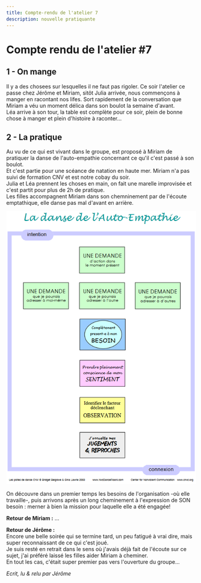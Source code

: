 ```yaml
---
title: Compte-rendu de l'atelier 7
description: nouvelle pratiquante
---
```


# Compte rendu de l'atelier #7  
## 1 - On mange  

Il y a des chosees sur lesquelles il ne faut pas rigoler. Ce soir l'atelier ce passe chez Jérôme et Miriam, sitôt Julia arrivée,
nous commençons à manger en racontant nos lifes. Sort rapidement de la conversation que Miriam a véu un moment délica dans son boulot
la semaine d'avant.  
Léa arrive à son tour, la table est complète pour ce soir, plein de bonne chose à manger et plein d'histoire à raconter...  

## 2 - La pratique  

Au vu de ce qui est vivant dans le groupe, est proposé à Miriam de pratiquer la danse de l'auto-empathie concernant ce qu'il c'est passé à son boulot.  
Et c'est partie pour une scéance de natation en haute mer. Miriam n'a pas suivi de formation CNV et est notre cobay du soir.  
Julia et Léa prennent les choses en main, on fait une marelle improvisée et c'est partit pour plus de 2h de pratique.  
Les filles accompagnent Miriam dans son chemninement par de l'écoute emptathique, elle danse pas mal d'avant en arrière.  

![La danse de l'auto-empathie](https://github.com/cnvpoilsauxpieds/documentation/blob/master/media/atelier-7/La_danse_de_l'Auto-Empathie.PNG)  

On découvre dans un premier temps les besoins de l'organisation -où elle travaille-, puis arrivons après un long cheminement à l'expression de SON besoin : merner à bien la mission pour laquelle elle a été engagée!

**Retour de Miriam :**
...

**Retour de Jérôme :**  
Encore une belle soirée qui se termine tard, un peu fatigué à vrai dire, mais super reconnaissant de ce qui c'est joué.  
Je suis resté en retrait dans le sens où j'avais déjà fait de l'écoute sur ce sujet, j'ai préféré laissé les filles aider Miriam à cheminer.  
En tout les cas, c'était super premier pas vers l'ouverture du groupe... 
  

*Ecrit, lu & relu par Jérôme*
